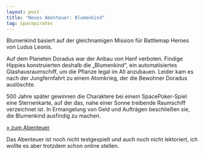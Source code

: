 ```yaml
---
layout: post
title: "Neues Abenteuer: Blumenkind"
tag: spacepirates
---
```


Blumenkind basiert auf der gleichnamigen Mission für Battlemap Heroes von Ludus Leonis.

Auf dem Planeten Doradus war der Anbau von Hanf verboten. Findige Hippies konstruierten deshalb die „Blumenkind“, ein automatisiertes Glashausraumschiff, um die Pflanze legal im All anzubauen. Leider kam es nach der Jungfernfahrt zu einem Atomkrieg, der die Bewohner Doradus auslöschte.

500 Jahre später gewinnen die Charaktere bei einem SpacePoker-Spiel eine Sternenkarte, auf der das, nahe einer Sonne treibende Raumschiff verzeichnet ist. In Ermangelung von Geld und Aufträgen beschließen sie, die Blumenkind ausfindig zu machen.

[» zum Abenteuer](/Abenteuer/Blumenkind/)

Das Abenteuer ist noch nicht testgespielt und auch noch nicht lektoriert, ich wollte es aber trotzdem schon online stellen.
